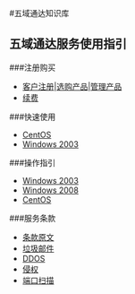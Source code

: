 <!-- --- title: 五域通达知识库 -->
#五域通达知识库

## 五域通达服务使用指引


###注册购买

* [客户注册](/2012-11-22-how-to-sign-up)|[选购产品](/buy-products)|[管理产品](/manage-products)
* [续费](/2012-12-24-how-to-renew)

###快速使用

*  [CentOS](/tag/centos上手)
*  [Windows 2003](/tag/windows2003上手/)

###操作指引

*  [Windows 2003](/2012-11-15-start-using-win2003)
*  [Windows 2008](/2012-12-03-windows-2008-basic-settings)
*  [CentOS](/centos-basic-security-settings)

###服务条款

*  [条款原文](http://www.51hosting.com/legal.html)
*  [垃圾邮件](/spam-email)
*  [DDOS](/ddos)
*  [侵权](/dcma)
*  [端口扫描](/port-scan)
